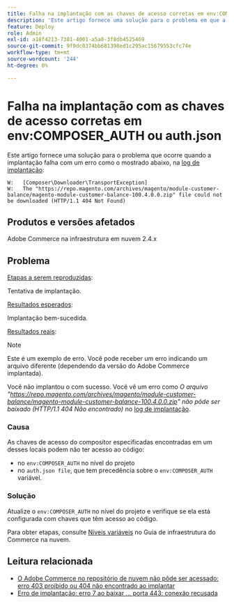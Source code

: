 ```yaml
---
title: Falha na implantação com as chaves de acesso corretas em env:COMPOSER_AUTH ou auth.json
description: 'Este artigo fornece uma solução para o problema em que a implantação falha com o seguinte erro: "The https://repo.magento.com/archives/magento/module-customer-balance/magento-module-customer-balance-100.4.0.0.zip file could not be downloaded (HTTP/1.1 404 Not Found)".'
feature: Deploy
role: Admin
exl-id: a18f4213-7381-4001-a5a0-3f8db4525469
source-git-commit: 9f9dc8374bb681398ed1c295ac15679553cfc74e
workflow-type: tm+mt
source-wordcount: '244'
ht-degree: 0%

---
```


# Falha na implantação com as chaves de acesso corretas em env:COMPOSER_AUTH ou auth.json

Este artigo fornece uma solução para o problema que ocorre quando a implantação falha com um erro como o mostrado abaixo, na [log de implantação](/docs/commerce-cloud-service/user-guide/develop/test/log-locations#deploy-log):

```
W:   [Composer\Downloader\TransportException]
W:   The "https://repo.magento.com/archives/magento/module-customer-balance/magento-module-customer-balance-100.4.0.0.zip" file could not be downloaded (HTTP/1.1 404 Not Found)
```

## Produtos e versões afetados

Adobe Commerce na infraestrutura em nuvem 2.4.x

## Problema

<u>Etapas a serem reproduzidas</u>:

Tentativa de implantação.

<u>Resultados esperados</u>:

Implantação bem-sucedida.

<u>Resultados reais</u>:

>[!NOTE]
>
>Este é um exemplo de erro. Você pode receber um erro indicando um arquivo diferente (dependendo da versão do Adobe Commerce implantada).

Você não implantou o com sucesso. Você vê um erro como *O arquivo &quot;https://repo.magento.com/archives/magento/module-customer-balance/magento-module-customer-balance-100.4.0.0.zip&quot; não pôde ser baixado (HTTP/1.1 404 Não encontrado)* no [log de implantação](/docs/commerce-cloud-service/user-guide/develop/test/log-locations#deploy-log).

### Causa

As chaves de acesso do compositor especificadas encontradas em um desses locais podem não ter acesso ao código:

* no `env:COMPOSER_AUTH` no nível do projeto
* no `auth.json file`, que tem precedência sobre o `env:COMPOSER_AUTH` variável.

### Solução

Atualize o `env:COMPOSER_AUTH` no nível do projeto e verifique se ela está configurada com chaves que têm acesso ao código.

Para obter etapas, consulte [Níveis variáveis](https://experienceleague.adobe.com/en/docs/commerce-cloud-service/user-guide/configure/env/variable-levels) no Guia de infraestrutura do Commerce na nuvem.

## Leitura relacionada

* [O Adobe Commerce no repositório de nuvem não pôde ser acessado: erro 403 proibido ou 404 não encontrado ao implantar](/docs/commerce-knowledge-base/kb/troubleshooting/deployment/magento-commerce-cloud-repo-could-not-be-accessed-403-forbidden-or-404-not-found-error-when-deploying.html)
* [Erro de implantação: erro 7 ao baixar ... porta 443: conexão recusada](/help/troubleshooting/deployment/deployment-error-downloading-connection-refused-adobe-commerce.md)
